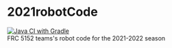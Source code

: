 # 2021robotCode
[![Java CI with Gradle](https://github.com/FRC5152Alotobots/2021robotCode/actions/workflows/gradle.yml/badge.svg)](https://github.com/FRC5152Alotobots/2021robotCode/actions/workflows/gradle.yml)<br>
FRC 5152 teams's robot code for the 2021-2022 season

